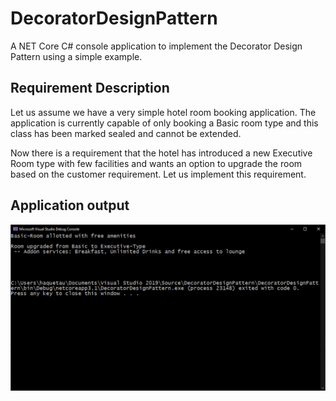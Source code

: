# DecoratorDesignPattern
A NET Core C# console application to implement the Decorator Design Pattern using a simple example.


## Requirement Description

Let us assume we have a very simple hotel room booking application. The application is currently capable of only booking a Basic room type and this class has been marked sealed and cannot be extended.

Now there is a requirement that the hotel has introduced a new Executive Room type with few facilities and wants an option to upgrade the room based on the customer requirement. Let us implement this requirement.

## Application output

![](decorator-design-pattern-application-output.png)
